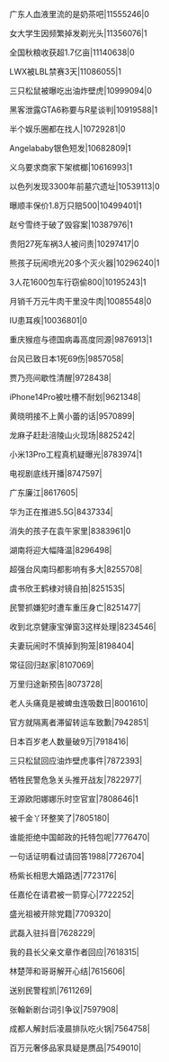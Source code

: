 广东人血液里流的是奶茶吧|11555246|0

女大学生因频繁掉发剃光头|11356076|1

全国秋粮收获超1.7亿亩|11140638|0

LWX被LBL禁赛3天|11086055|1

三只松鼠被曝吃出油炸壁虎|10999094|0

黑客泄露GTA6称要与R星谈判|10919588|1

半个娱乐圈都在找人|10729281|0

Angelababy银色短发|10682809|1

义乌要求商家下架槟榔|10616993|1

以色列发现3300年前墓穴遗址|10539113|0

曝顺丰保价1.8万只赔500|10499401|1

赵兮雪终于破了毁容案|10387976|1

贵阳27死车祸3人被问责|10297417|0

熊孩子玩闹喷光20多个灭火器|10296240|1

3人花1600包车行窃偷800|10195243|1

月销千万元牛肉干里没牛肉|10085548|0

IU患耳疾|10036801|0

重庆猴痘与德国病毒高度同源|9876913|1

台风已致日本1死69伤|9857058|

贾乃亮间歇性清醒|9728438|

iPhone14Pro被吐槽不耐划|9621348|

黄晓明接不上黄小蕾的话|9570899|

龙麻子赶赴涪陵山火现场|8825242|

小米13Pro工程真机疑曝光|8783974|1

电视剧底线开播|8747597|

广东廉江|8617605|

华为正在推进5.5G|8437334|

消失的孩子在袁午家里|8383961|0

湖南将迎大幅降温|8296498|

超强台风南玛都影响有多大|8255708|

虞书欣王鹤棣对镜自拍|8251535|

民警抓嫌犯时遭车重压身亡|8251477|

收到北京健康宝弹窗3这样处理|8234546|

夫妻玩闹时不慎掉到狗笼|8198404|

常征回归赵家|8107069|

万里归途新预告|8073728|

老人头痛竟是被蜱虫连吸数日|8001610|

官方就隔离者滞留转运车致歉|7942851|

日本百岁老人数量破9万|7918416|

三只松鼠回应油炸壁虎事件|7872393|

牺牲民警危急关头推开战友|7822977|

王源欧阳娜娜乐时空官宣|7808646|1

被千金丫环整笑了|7805180|

谁能拒绝中国邮政的托特包呢|7776470|

一句话证明看过请回答1988|7726704|

杨紫长相思大婚路透|7723176|

任嘉伦在请君被一箭穿心|7722252|

盛光祖被开除党籍|7709320|

武磊入驻抖音|7628229|

我的县长父亲文章作者回应|7618315|

林楚萍和哥哥解开心结|7615606|

送别民警程凯|7611269|

张翰新剧台词引争议|7597908|

成都人解封后凌晨排队吃火锅|7564758|

百万元奢侈品家具疑是赝品|7549010|


